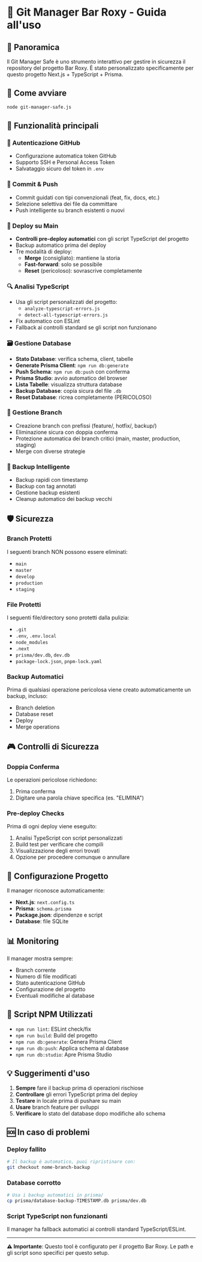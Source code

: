# 🍺 Git Manager Bar Roxy - Guida all'uso

## 📖 Panoramica

Il Git Manager Safe è uno strumento interattivo per gestire in sicurezza il repository del progetto Bar Roxy. È stato personalizzato specificamente per questo progetto Next.js + TypeScript + Prisma.

## 🚀 Come avviare

```bash
node git-manager-safe.js
```

## 🎯 Funzionalità principali

### 🔐 Autenticazione GitHub
- Configurazione automatica token GitHub
- Supporto SSH e Personal Access Token
- Salvataggio sicuro del token in `.env`

### 📝 Commit & Push
- Commit guidati con tipi convenzionali (feat, fix, docs, etc.)
- Selezione selettiva dei file da committare
- Push intelligente su branch esistenti o nuovi

### 🚀 Deploy su Main
- **Controlli pre-deploy automatici** con gli script TypeScript del progetto
- Backup automatico prima del deploy
- Tre modalità di deploy:
  - **Merge** (consigliato): mantiene la storia
  - **Fast-forward**: solo se possibile
  - **Reset** (pericoloso): sovrascrive completamente

### 🔍 Analisi TypeScript
- Usa gli script personalizzati del progetto:
  - `analyze-typescript-errors.js`
  - `detect-all-typescript-errors.js`
- Fix automatico con ESLint
- Fallback ai controlli standard se gli script non funzionano

### 🗃️ Gestione Database
- **Stato Database**: verifica schema, client, tabelle
- **Generate Prisma Client**: `npm run db:generate`
- **Push Schema**: `npm run db:push` con conferma
- **Prisma Studio**: avvio automatico del browser
- **Lista Tabelle**: visualizza struttura database
- **Backup Database**: copia sicura del file `.db`
- **Reset Database**: ricrea completamente (PERICOLOSO)

### 🌿 Gestione Branch
- Creazione branch con prefissi (feature/, hotfix/, backup/)
- Eliminazione sicura con doppia conferma
- Protezione automatica dei branch critici (main, master, production, staging)
- Merge con diverse strategie

### 💾 Backup Intelligente
- Backup rapidi con timestamp
- Backup con tag annotati
- Gestione backup esistenti
- Cleanup automatico dei backup vecchi

## 🛡️ Sicurezza

### Branch Protetti
I seguenti branch NON possono essere eliminati:
- `main`
- `master` 
- `develop`
- `production`
- `staging`

### File Protetti
I seguenti file/directory sono protetti dalla pulizia:
- `.git`
- `.env`, `.env.local`
- `node_modules`
- `.next`
- `prisma/dev.db`, `dev.db`
- `package-lock.json`, `pnpm-lock.yaml`

### Backup Automatici
Prima di qualsiasi operazione pericolosa viene creato automaticamente un backup, incluso:
- Branch deletion
- Database reset
- Deploy
- Merge operations

## 🎮 Controlli di Sicurezza

### Doppia Conferma
Le operazioni pericolose richiedono:
1. Prima conferma
2. Digitare una parola chiave specifica (es. "ELIMINA")

### Pre-deploy Checks
Prima di ogni deploy viene eseguito:
1. Analisi TypeScript con script personalizzati
2. Build test per verificare che compili
3. Visualizzazione degli errori trovati
4. Opzione per procedere comunque o annullare

## 🔧 Configurazione Progetto

Il manager riconosce automaticamente:
- **Next.js**: `next.config.ts`
- **Prisma**: `schema.prisma`
- **Package.json**: dipendenze e script
- **Database**: file SQLite

## 📊 Monitoring

Il manager mostra sempre:
- Branch corrente
- Numero di file modificati
- Stato autenticazione GitHub
- Configurazione del progetto
- Eventuali modifiche al database

## 🎯 Script NPM Utilizzati

- `npm run lint`: ESLint check/fix
- `npm run build`: Build del progetto
- `npm run db:generate`: Genera Prisma Client
- `npm run db:push`: Applica schema al database
- `npm run db:studio`: Apre Prisma Studio

## 💡 Suggerimenti d'uso

1. **Sempre** fare il backup prima di operazioni rischiose
2. **Controllare** gli errori TypeScript prima del deploy
3. **Testare** in locale prima di pushare su main
4. **Usare** branch feature per sviluppi
5. **Verificare** lo stato del database dopo modifiche allo schema

## 🆘 In caso di problemi

### Deploy fallito
```bash
# Il backup è automatico, puoi ripristinare con:
git checkout nome-branch-backup
```

### Database corrotto
```bash
# Usa i backup automatici in prisma/
cp prisma/database-backup-TIMESTAMP.db prisma/dev.db
```

### Script TypeScript non funzionanti
Il manager ha fallback automatici ai controlli standard TypeScript/ESLint.

---

**⚠️ Importante**: Questo tool è configurato per il progetto Bar Roxy. Le path e gli script sono specifici per questo setup.